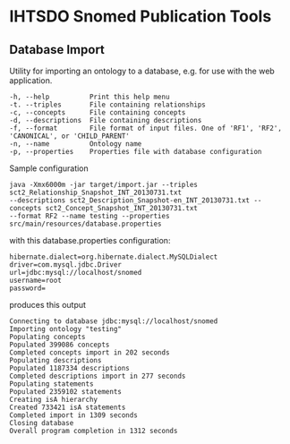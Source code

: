 IHTSDO Snomed Publication Tools
===============================

Database Import
---------------

Utility for importing an ontology to a database, e.g. for use with the web application.

    -h, --help          Print this help menu
    -t. --triples       File containing relationships
    -c, --concepts      File containing concepts
    -d, --descriptions  File containing descriptions
    -f, --format        File format of input files. One of 'RF1', 'RF2', 'CANONICAL', or 'CHILD_PARENT'
    -n, --name          Ontology name
    -p, --properties    Properties file with database configuration
    
Sample configuration
    
    java -Xmx6000m -jar target/import.jar --triples sct2_Relationship_Snapshot_INT_20130731.txt 
    --descriptions sct2_Description_Snapshot-en_INT_20130731.txt --concepts sct2_Concept_Snapshot_INT_20130731.txt 
    --format RF2 --name testing --properties src/main/resources/database.properties
    
with this database.properties configuration:

    hibernate.dialect=org.hibernate.dialect.MySQLDialect
    driver=com.mysql.jdbc.Driver
    url=jdbc:mysql://localhost/snomed
    username=root
    password=

produces this output

    Connecting to database jdbc:mysql://localhost/snomed
    Importing ontology "testing"
    Populating concepts
    Populated 399086 concepts
    Completed concepts import in 202 seconds
    Populating descriptions
    Populated 1187334 descriptions
    Completed descriptions import in 277 seconds
    Populating statements
    Populated 2359102 statements
    Creating isA hierarchy
    Created 733421 isA statements
    Completed import in 1309 seconds
    Closing database
    Overall program completion in 1312 seconds
